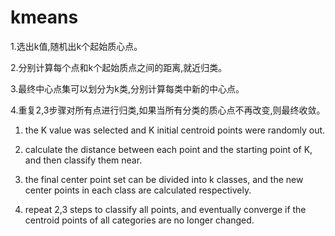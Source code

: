 # kmeans
1.选出k值,随机出k个起始质心点。 
   
2.分别计算每个点和k个起始质点之间的距离,就近归类。 
   
3.最终中心点集可以划分为k类,分别计算每类中新的中心点。 
   
4.重复2,3步骤对所有点进行归类,如果当所有分类的质心点不再改变,则最终收敛。
  
  
1. the K value was selected and K initial centroid points were randomly out.  
  
2. calculate the distance between each point and the starting point of K, and then classify them near.  
  
3. the final center point set can be divided into k classes, and the new center points in each class are calculated respectively.  
  
4. repeat 2,3 steps to classify all points, and eventually converge if the centroid points of all categories are no longer changed.     
  